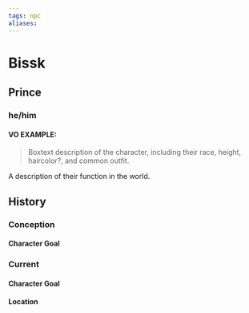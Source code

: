 ```yaml
---
tags: npc
aliases:
---
```

# Bissk
## Prince
### he/him
#### VO EXAMPLE:

> Boxtext description of the character, including their race, height, haircolor?, and common outfit.

A description of their function in the world.
## History
### Conception
#### Character Goal
### Current
#### Character Goal
#### Location